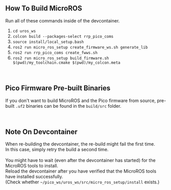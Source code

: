 ## How To Build MicroROS
Run all of these commands inside of the devcontainer.

1. `cd uros_ws`
2. `colcon build --packages-select rrp_pico_coms`
3. `source install/local_setup.bash`
4. `ros2 run micro_ros_setup create_firmware_ws.sh generate_lib`
5. `ros2 run rrp_pico_coms create_fwws.sh`
6. `ros2 run micro_ros_setup build_firmware.sh $(pwd)/my_toolchain.cmake $(pwd)/my_colcon.meta`

<br>

## Pico Firmware Pre-built Binaries
If you don't want to build MicroROS and the Pico firmware from source, pre-built `.uf2` binaries can be found in the `build/src` folder.

<br>

## Note On Devcontainer
When re-building the devcontainer, the re-build might fail the first time.<br>
In this case, simply retry the build a second time.<br>
<br>
You might have to wait (even after the devcontainer has started) for the MicroROS tools to install.<br>
Reload the devcontainer after you have verified that the MicroROS tools have installed successfully.<br>
(Check whether `~/pico_ws/uros_ws/src/micro_ros_setup/install` exists.)